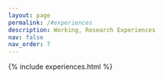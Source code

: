 ```yaml
---
layout: page
permalink: /#experiences
description: Working, Research Experiences
nav: false
nav_order: 7
---
```


{% include experiences.html %}

